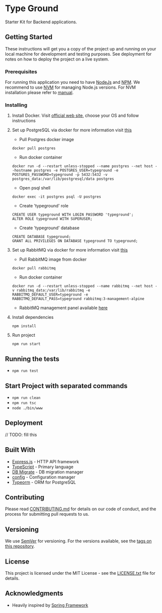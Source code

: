 # Type Ground

Starter Kit for Backend applications.

## Getting Started

These instructions will get you a copy of the project up and running on your 
local machine for development and testing purposes. See deployment for notes 
on how to deploy the project on a live system.

### Prerequisites

For running this application you need to have [NodeJs](https://nodejs.org/en/) 
and [NPM](https://www.npmjs.com/).
We recommend to use [NVM](https://github.com/creationix/nvm) for managing Node.js versions.
For NVM installation please refer to [manual](https://github.com/creationix/nvm#install--update-script).

### Installing
1) Install Docker.
   Visit [official web site][docker], choose your OS and follow instructions

2) Set up PostgreSQL via docker for more information visit [this][dockerPostgres]
    * Pull Postgres docker image
    ```
    docker pull postgres
    ```
    * Run docker container
    ```
    docker run -d --restart unless-stopped --name postgres --net host --hostname postgres -e POSTGRES_USER=typeground -e POSTGRES_PASSWORD=typeground -p 5432:5432 -v postgres_data:/var/lib/postgresql/data postgres
    ```
    * Open psql shell
    ```
    docker exec -it postgres psql -U postgres
    ```
    * Create 'typeground' role
    ```
    CREATE USER typeground WITH LOGIN PASSWORD 'typeground';
    ALTER ROLE typeground WITH SUPERUSER; 
    ```
    * Create 'typeground' database
    ```
    CREATE DATABASE typeground;
    GRANT ALL PRIVILEGES ON DATABASE typeground TO typeground;
    ```
    
3) Set up RabbitMQ via docker for more information visit [this][dockerRabbitMq]

    * Pull RabbitMQ image from docker
    ```
    docker pull rabbitmq
    ```
    * Run docker container
    ```
    docker run -d --restart unless-stopped --name rabbitmq --net host -v rabbitmq_data:/var/lib/rabbitmq -e RABBITMQ_DEFAULT_USER=typeground -e RABBITMQ_DEFAULT_PASS=typeground rabbitmq:3-management-alpine
    ```
    * RabbitMQ management panel available [here][localhostRabbitManagementPanel]

4) Install dependencies    
    ```
    npm install
    ```
5) Run project
   ```
   npm run start
   ```

## Running the tests
- `npm run test`

## Start Project with separated commands
- `npm run clean`
- `npm run tsc`
- `node ./bin/www`

## Deployment

// TODO: fill this

## Built With

* [Express.js](https://expressjs.com/) - HTTP API framework
* [TypeScript](https://www.typescriptlang.org/) - Primary language
* [DB Migrate](https://github.com/db-migrate/node-db-migrate) - DB migration manager
* [config](https://github.com/lorenwest/node-config) - Configuration manager
* [Typeorm](http://typeorm.io/) - ORM for PostgreSQL

## Contributing

Please read [CONTRIBUTING.md](CONTRIBUTING.md) for details on our code of conduct, 
and the process for submitting pull requests to us.

## Versioning

We use [SemVer](http://semver.org/) for versioning. 
For the versions available, see the [tags on this repository](https://github.com/zensoftio/typeground/releases). 

## License

This project is licensed under the MIT License - see the 
[LICENSE.txt](LICENSE.txt) file for details.

## Acknowledgments

* Heavily inspired by [Spring Framework](https://github.com/spring-projects/spring-framework)

[docker]: https://docs.docker.com/
[dockerPostgres]: https://hub.docker.com/_/postgres/
[dockerRabbitMq]: https://hub.docker.com/_/rabbitmq/
[localhostRabbitManagementPanel]: http://localhost:15672